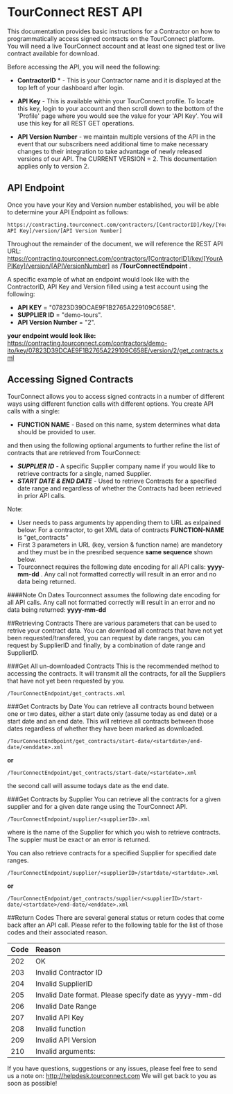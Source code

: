 TourConnect REST API
========================

This documentation provides basic instructions for a Contractor on how to programmatically access signed contracts on the TourConnect platform.  You will need a live TourConnect account and at least one signed test or live contract available for download.

Before accessing the API, you will need the following:

* **ContractorID** * - This is your Contractor name and it is displayed at the top left of your dashboard after login.

* **API Key** -  This is available within your TourConnect profile.  To locate this key, login to your account and then scroll down to the bottom of the 'Profile' page where you would see the value for your 'API Key'. You will use this key for all REST GET operations.

* **API Version Number** - we maintain multiple versions of the API in the event that our subscribers need additional time to make necessary changes to their integration to take advantage of newly released versions of our API.  The CURRENT VERSION = 2.  This documentation applies only to version 2.

## API Endpoint

Once you have your Key and Version number established, you will be able to determine your API Endpoint as follows:

```
https://contracting.tourconnect.com/contractors/[ContractorID]/key/[Your API Key]/version/[API Version Number]
```

Throughout the remainder of the document, we will reference the REST API URL: https://contracting.tourconnect.com/contractors/[ContractorID]/key/[YourAPIKey]/version/[APIVersionNumber] as __/TourConnectEndpoint__ .

A specific example of what an endpoint would look like with the ContractorID, API Key and Version filled using a test account using the following: 
* **API KEY** = "07823D39DCAE9F1B2765A229109C658E".
* **SUPPLIER ID** = "demo-tours".
* **API Version Number** = "2".

__your endpoint would look like:__
https://contracting.tourconnect.com/contractors/demo-ito/key/07823D39DCAE9F1B2765A229109C658E/version/2/get_contracts.xml


## Accessing Signed Contracts

TourConnect allows you to access signed contracts in a number of different ways using different function calls with different options.  You create API calls with a single:

* **FUNCTION NAME** - Based on this name, system determines what data should be provided to user.

and then using the following optional arguments to further refine the list of contracts that are retrieved from TourConnect:

*  ***SUPPLIER ID*** - A specific Supplier company name if you would like to retrieve contracts for a single, named Supplier.
*  ***START DATE & END DATE*** - Used to retrieve Contracts for a specified date range and regardless of whether the Contracts had been retrieved in prior API calls.




Note:
* User needs to pass arguments by appending them to URL as exlpained below:
  For a contractor, to get XML data of contracts **FUNCTION-NAME** is "get_contracts"
* First 3 parameters in URL (key, version & function name) are mandetory and they must be in the presribed sequence **same sequence** shown below.
* Tourconnect requires the following date encoding for all API calls: __yyyy-mm-dd__  .  Any call not formatted correctly will result in an error and no data being returned.






####Note On Dates
Tourconnect assumes the following date encoding for all API calls.  Any call not formatted correctly will result in an error and no data being returned:
__yyyy-mm-dd__



##Retrieving Contracts
There are various parameters that can be used to retrive your contract data.  You can download all contracts that have not yet been requested/transfered, you can request by date ranges, you can request by SupplierID and finally, by a combination of date range and SupplierID.

###Get All un-downloaded Contracts
This is the recommended method to accessing the contracts.  It will transmit all the contracts, for all the Suppliers that have not yet been requested by you.  

```
/TourConnectEndpoint/get_contracts.xml
```

###Get Contracts by Date
You can retrieve all contracts bound between one or two dates, either a start date only (assume today as end date) or a start date and an end date.  This will retrieve all contracts between those dates regardless of whether they have been marked as downloaded.

```
/TourConnectEndbpoint/get_contracts/start-date/<startdate>/end-date/<enddate>.xml
```
__or__
```
/TourConnectEndpoint/get_contracts/start-date/<startdate>.xml
```
the second call will assume todays date as the end date.

###Get Contracts by Supplier
You can retrieve all the contracts for a given supplier and for a given date range using the TourConnect API.  

```
/TourConnectEndpoint/supplier/<supplierID>.xml
```
where <supplierID> is the name of the Supplier for which you wish to retrieve contracts.  The suppler must be exact or an error is returned.

You can also retrieve contracts for a specified Supplier for specified date ranges.
```
/TourConnectEndpoint/supplier/<supplierID>/startdate/<startdate>.xml
```
__or__
```
/TourConnectEndpoint/get_contracts/supplier/<supplierID>/start-date/<startdate>/end-date/<enddate>.xml
```


##Return Codes
There are several general status or return codes that come back after an API call.  Please refer to the following table for the list of those codes and their associated reason.

| Code        | Reason |
| ------------- | :------------- |
| 202 | OK
| 203 | Invalid Contractor ID
| 204 | Invalid SupplierID
| 205 | Invalid Date format. Please specify date as yyyy-mm-dd
| 206 | Invalid Date Range
| 207 | Invalid API Key
| 208 | Invalid function
| 209 | Invalid API Version
| 210 | Invalid arguments: <list of invalid arguments> 


If you have questions, suggestions or any issues, please feel free to send us a note on:
http://helpdesk.tourconnect.com
We will get back to you as soon as possible!

